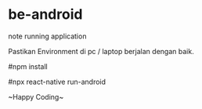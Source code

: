 # be-android

note running application

Pastikan Environment di pc / laptop berjalan dengan baik.

#npm install

#npx react-native run-android


~Happy Coding~

